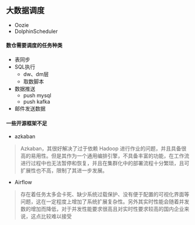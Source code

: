 ## 大数据调度

- Oozie
- DolphinScheduler


#### 数仓需要调度的任务种类
- 表同步
- SQL执行
    - dw、dm层
    - 取数脚本
- 数据推送
    - push mysql
    - push kafka
- 邮件发送数据


#### 一些开源框架不足
- azkaban
>  Azkaban，其很好解决了过于依赖 Hadoop 进行作业的问题，并且具备很高的易用性。但是其作为一个通用编排引擎，不具备丰富的功能，在工作流进行过程中也无法暂停和恢复，并且在集群化中的部署流程十分繁琐，且可扩展性也不高，限制了其进一步发展。
- Airflow
> 存在着任务太多会卡死、缺少系统过载保护、没有便于配置的可视化界面等问题，这在一定程度上增加了系统扩展复杂性。另外其实时性能会随着并发数的增加而降低，对于并发性能要求很高且对实时性要求较高的国内企业来说，这点比较难以接受